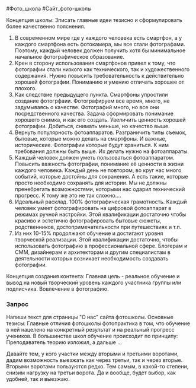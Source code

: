 #Фото_школа #Сайт_фото-школы 

Концепция школы: Зписать главные идеи тезисно и сформулировать более качественно пояснения.
1. В современном мире где у каждого человека есть смартфон, а у каждого смартфона есть фотокамера, мы все стали фотографами. Поэтому, каждый человек должен получить хотя бы минимальное начальное фотографическое образование.
2. Крен в сторону использования смартфонов привел к тому, что фотографии стали низкого как технического, так и художественного содержания. Нужно повысить требовательность к действительно хорошей фотографии. Пониманию и умению отличать хорошее от плохого.
3. Как следствие предыдущего пункта. Смартфоны упростили создание фотогрфаии. Фотографируем все время, много, не задумываясь о качестве. Фотографий много, но все они посредственного качества. Задача сформировать понимание хорошего снимка, и как его создать. Увеличить ценность хорошей фотографии. Добиться, снимать меньше, но качество выше. 
4. Вернуть популярность фотоаппаратов. Разграничить типы съемок, бытовые, которые можно делать на смартфоны. И важные, исторические. Фотографии которые будут храниться. К ним требования должны быть выше. Их делать нужно на фотоаппараты.
5. Каждый человек должен уметь пользоваться фотоаппаратом. Повысить важность фотографии, понимание её ценности в жизни каждого человека. Каждый день не повтором, во круг нас много событий, которые достойны для сохранения. А есть такие, которые просто необходимо сохранять для истории. Мы не должны пренебрегать возможностями, которыми нас одарил технический прогресс. К тому же это не так сложно....
6. Идеальный расклад. 100% фотографическая грамотность. Каждый человек умеет фотографировать на цифровой фотоаппарат в режимах ручной настройки. Этой квалификации достаточно чтобы красиво и эстетично фотографировать бытовые сюжеты, родственников, достопримечательности при путешествиях и т.п.
7. Из них 10-15% продолжают обучение и достигают уровня творческой реализации. Этой квалификации достаточно, чтобы использовать фотографию в профессиональной сфере. Блогерам и СММ, дизайнерам и архитекторам и другим специалистам в деятельности которых возникает необходимость создавать фотографии. 


Концепция создания контента:
Главная цель - реальное обучение и вывод на новый творческий уровень каждого участника группы или подписчика.
Вовлечение в фотографию.


### Запрос
Напиши текст для страницы "О нас" сайта фотошколы.
Основные тезисы:
Главные отличия фотошколы фотопрактика в том, что обучение в ней нацелено на конкретный результат и на реальный прогресс учеников.
В большинстве школ обучение происходит по принципу: Преподаватель теорию изложил, а дальше ... 


Давайте тем, у кого участки между вторыми и третьими воротами, дадим возможность выезжать как через третьи, так и через вторые. Вторыми воротами пользуются редко. Тем самым, в какой-то степени, снизим нагрузку на третьи ворота. Да и вообще, будет выбор, как удобней, так и выезжаю.
